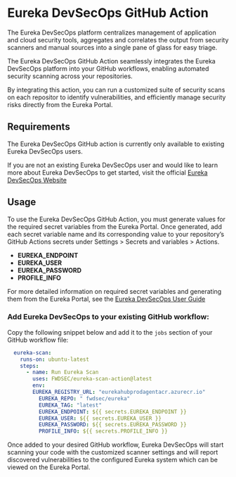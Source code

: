 # Eureka DevSecOps GitHub Action

The Eureka DevSecOps platform centralizes management of application and cloud security tools, aggregates and correlates the output from security scanners and manual sources into a single pane of glass for easy triage. 

The Eureka DevSecOps GitHub Action seamlessly integrates the Eureka DevSecOps platform into your GitHub workflows, enabling automated security scanning across your repositories. 

By integrating this action, you can run a customized suite of security scans on each repositor to  identify vulnerabilities, and efficiently manage security risks directly from the Eureka Portal.

## Requirements

The Eureka DevSecOps GitHub action is currently only available to existing Eureka DevSecOps users. 

If you are not an existing Eureka DevSecOps user and would like to learn more about Eureka 
DevSecOps to get started, visit the official [Eureka DevSecOps Website](https://www.eurekadevsecops.com/)

## Usage

To use the Eureka DevSecOps GitHub Action, you must generate values for the required secret variables from the Eureka Portal. Once generated, add each secret variable name and its corresponding value to your repository’s GitHub Actions secrets under Settings > Secrets and variables > Actions.

- **EUREKA_ENDPOINT**
- **EUREKA_USER**
- **EUREKA_PASSWORD**
- **PROFILE_INFO** 

For more detailed information on required secret variables and generating them from the Eureka Portal, see the [Eureka DevSecOps User Guide]()

### Add Eureka DevSecOps to your existing GitHub workflow:

Copy the following snippet below and add it to the `jobs` section of your GitHub workflow file:

```yml
  eureka-scan:
    runs-on: ubuntu-latest
    steps:
      - name: Run Eureka Scan
        uses: FWDSEC/eureka-scan-action@latest
        env:
        EUREKA_REGISTRY_URL: "eurekahubprodagentacr.azurecr.io"
          EUREKA_REPO: " fwdsec/eureka"
          EUREKA_TAG: "latest"
          EUREKA_ENDPOINT: ${{ secrets.EUREKA_ENDPOINT }}
          EUREKA_USER: ${{ secrets.EUREKA_USER }}
          EUREKA_PASSWORD: ${{ secrets.EUREKA_PASSWORD }}
          PROFILE_INFO: ${{ secrets.PROFILE_INFO }} 
```

Once added to your desired GitHub workflow, Eureka DevSecOps will start scanning your code with the customized scanner settings and will report discovered vulnerabilities to the configured Eureka system which can be viewed on the Eureka Portal.
